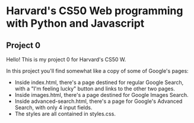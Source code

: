 # Harvard's CS50 Web programming with Python and Javascript
## Project 0

Hello! This is my project 0 for Harvard's CS50 W. 

In this project you'll find somewhat like a copy of some of Google's pages:

- Inside index.html, there's a page destined for regular Google Search, with a "I'm feeling lucky" button and links to the other two pages.
- Inside images.html, there's a page destined for Google Images Search.
- Inside advanced-search.html, there's a page for Google's Advanced Search, with only 4 input fields.
- The styles are all contained in styles.css.
